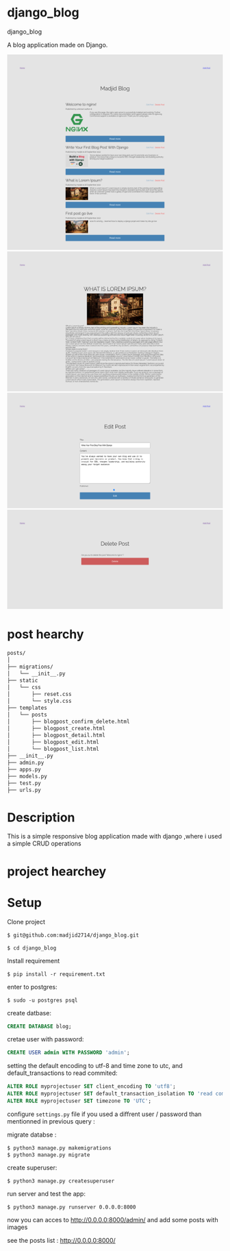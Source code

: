 # django_blog
django_blog

A blog application made on Django.

![alt text](https://github.com/madjid2714/django_blog/blob/main/Blog-home.png)
![alt text](https://github.com/madjid2714/django_blog/blob/main/What-is-Lorem-Ipsum-.png)
![alt text](https://github.com/madjid2714/django_blog/blob/main/Edit-Post.png)
![alt text](https://github.com/madjid2714/django_blog/blob/main/Delete-Post.png)

# post hearchy 

```
posts/
│
├── migrations/
│   └── __init__.py
├── static
│   └── css
│       ├── reset.css
│       └── style.css
├── templates
│   └── posts
│       ├── blogpost_confirm_delete.html
│       ├── blogpost_create.html
│       ├── blogpost_detail.html
│       ├── blogpost_edit.html
│       └── blogpost_list.html
├── __init__.py
├── admin.py
├── apps.py
├── models.py
├── test.py
├── urls.py

```
# Description
This is a simple responsive blog application made with django ,where i used a simple CRUD operations

# project hearchey

# Setup
Clone project
```shell
$ git@github.com:madjid2714/django_blog.git
```
```shell
$ cd django_blog
```
Install requirement
```shell
$ pip install -r requirement.txt
```
enter to postgres:
```shell
$ sudo -u postgres psql
```
create datbase:
```sql
CREATE DATABASE blog;
```
cretae user with password:
```sql
CREATE USER admin WITH PASSWORD 'admin';
```
setting the default encoding to utf-8 and time zone to utc, and default_transactions to read commited:

```sql
ALTER ROLE myprojectuser SET client_encoding TO 'utf8';
ALTER ROLE myprojectuser SET default_transaction_isolation TO 'read committed';
ALTER ROLE myprojectuser SET timezone TO 'UTC';
```
configure `settings.py` file if you used a diffrent user / password than mentionned in previous query :

migrate databse :
```shell
$ python3 manage.py makemigrations
$ python3 manage.py migrate
```
create superuser:
```shell
$ python3 manage.py createsuperuser
```
run server and test the app:
```shell
$ python3 manage.py runserver 0.0.0.0:8000
```

 now you can acces to http://0.0.0.0:8000/admin/ and add some posts with images
 
 see the posts list : http://0.0.0.0:8000/







